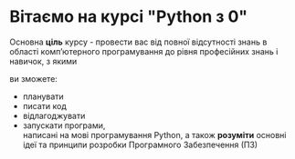 # Вітаємо на курсі "Python з 0"

Основна **ціль** курсу - провести вас від повної відсутності знань в області компʼютерного програмування до рівня професійних знань і навичок, з якими

ви зможете:

- планувати   
- писати код   
- відлагоджувати   
- запускати  програми,   
написані на мові програмування Python, а також **розуміти** основні ідеї та принципи розробки Програмного Забезпечення (ПЗ)